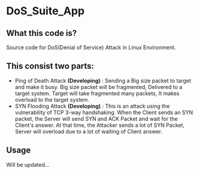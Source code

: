 # DoS_Suite_App

## What this code is?
Source code for DoS(Denial of Service) Attack in Linux Environment.

## This consist two parts:
- Ping of Death Attack <b>(Developing)</b>
   : Sending a Big size packet to target and make it busy. Big size packet will be fragmented, Delivered to a target system. Target will take fragmented many packets, It makes overload to the target system. 
- SYN Flooding Attack <b>(Developing)</b>
   : This is an attack using the vulnerability of TCP 3-way handshaking. When the Client sends an SYN packet, the Server will send SYN and ACK Packet and wait for the Client's answer. At that time, the Attacker sends a lot of SYN Packet, Server will overload due to a lot of waiting of Client answer.

## Usage
Will be updated...

